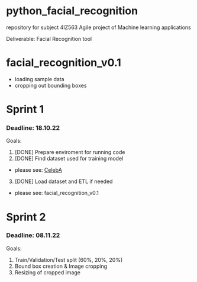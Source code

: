 # python_facial_recognition
repository for subject 4IZ563 Agile project of Machine learning applications

Deliverable: Facial Recognition tool

# facial_recognition_v0.1
- loading sample data
- cropping out bounding boxes

# Sprint 1 
### Deadline: 18.10.22
Goals:
1. [DONE] Prepare enviroment for running code
2. [DONE] Find dataset used for training model

- please see: [CelebA](https://mmlab.ie.cuhk.edu.hk/projects/CelebA.html)

3. [DONE] Load dataset and ETL if needed

- please see: facial_recognition_v0.1

# Sprint 2
### Deadline: 08.11.22
Goals:
1. Train/Validation/Test split (60%, 20%, 20%)
2. Bound box creation & Image cropping
3. Resizing of cropped image
